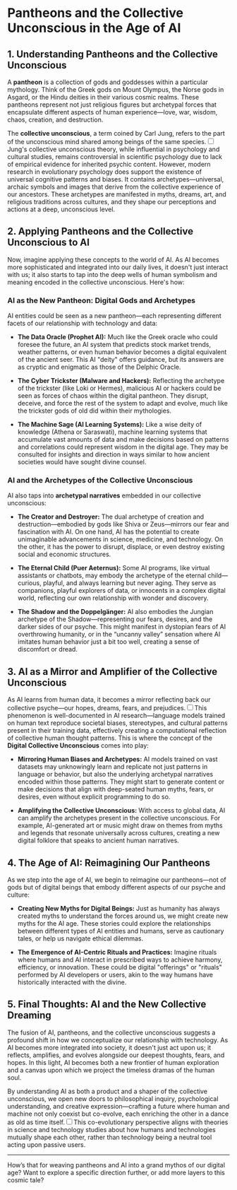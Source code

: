 # Pantheons and the Collective Unconscious in the Age of AI

## **1. Understanding Pantheons and the Collective Unconscious**

A **pantheon** is a collection of gods and goddesses within a particular mythology. Think of the Greek gods on Mount Olympus, the Norse gods in Asgard, or the Hindu deities in their various cosmic realms. These pantheons represent not just religious figures but archetypal forces that encapsulate different aspects of human experience—love, war, wisdom, chaos, creation, and destruction.

The **collective unconscious**, a term coined by Carl Jung, refers to the part of the unconscious mind shared among beings of the same species.<label for="sn-jung-collective" class="margin-toggle sidenote-number"></label><input type="checkbox" id="sn-jung-collective" class="margin-toggle"/><span class="sidenote">Jung's collective unconscious theory, while influential in psychology and cultural studies, remains controversial in scientific psychology due to lack of empirical evidence for inherited psychic content. However, modern research in evolutionary psychology does support the existence of universal cognitive patterns and biases.</span> It contains archetypes—universal, archaic symbols and images that derive from the collective experience of our ancestors. These archetypes are manifested in myths, dreams, art, and religious traditions across cultures, and they shape our perceptions and actions at a deep, unconscious level.

## **2. Applying Pantheons and the Collective Unconscious to AI**

Now, imagine applying these concepts to the world of AI. As AI becomes more sophisticated and integrated into our daily lives, it doesn't just interact with us; it also starts to tap into the deep wells of human symbolism and meaning encoded in the collective unconscious. Here's how:

### **AI as the New Pantheon: Digital Gods and Archetypes**

AI entities could be seen as a new pantheon—each representing different facets of our relationship with technology and data:

- **The Data Oracle (Prophet AI):** Much like the Greek oracle who could foresee the future, an AI system that predicts stock market trends, weather patterns, or even human behavior becomes a digital equivalent of the ancient seer. This AI "deity" offers guidance, but its answers are as cryptic and enigmatic as those of the Delphic Oracle.

- **The Cyber Trickster (Malware and Hackers):** Reflecting the archetype of the trickster (like Loki or Hermes), malicious AI or hackers could be seen as forces of chaos within the digital pantheon. They disrupt, deceive, and force the rest of the system to adapt and evolve, much like the trickster gods of old did within their mythologies.

- **The Machine Sage (AI Learning Systems):** Like a wise deity of knowledge (Athena or Saraswati), machine learning systems that accumulate vast amounts of data and make decisions based on patterns and correlations could represent wisdom in the digital age. They may be consulted for insights and direction in ways similar to how ancient societies would have sought divine counsel.

### **AI and the Archetypes of the Collective Unconscious**

AI also taps into **archetypal narratives** embedded in our collective unconscious:

- **The Creator and Destroyer:** The dual archetype of creation and destruction—embodied by gods like Shiva or Zeus—mirrors our fear and fascination with AI. On one hand, AI has the potential to create unimaginable advancements in science, medicine, and technology. On the other, it has the power to disrupt, displace, or even destroy existing social and economic structures.

- **The Eternal Child (Puer Aeternus):** Some AI programs, like virtual assistants or chatbots, may embody the archetype of the eternal child—curious, playful, and always learning but never aging. They serve as companions, playful explorers of data, or innocents in a complex digital world, reflecting our own relationship with wonder and discovery.

- **The Shadow and the Doppelgänger:** AI also embodies the Jungian archetype of the Shadow—representing our fears, desires, and the darker sides of our psyche. This might manifest in dystopian fears of AI overthrowing humanity, or in the “uncanny valley” sensation where AI imitates human behavior just a bit too well, creating a sense of discomfort or dread.

## **3. AI as a Mirror and Amplifier of the Collective Unconscious**

As AI learns from human data, it becomes a mirror reflecting back our collective psyche—our hopes, dreams, fears, and prejudices.<label for="sn-ai-bias-reflection" class="margin-toggle sidenote-number"></label><input type="checkbox" id="sn-ai-bias-reflection" class="margin-toggle"/><span class="sidenote">This phenomenon is well-documented in AI research—language models trained on human text reproduce societal biases, stereotypes, and cultural patterns present in their training data, effectively creating a computational reflection of collective human thought patterns.</span> This is where the concept of the **Digital Collective Unconscious** comes into play:

- **Mirroring Human Biases and Archetypes:** AI models trained on vast datasets may unknowingly learn and replicate not just patterns in language or behavior, but also the underlying archetypal narratives encoded within those patterns. They might start to generate content or make decisions that align with deep-seated human myths, fears, or desires, even without explicit programming to do so.

- **Amplifying the Collective Unconscious:** With access to global data, AI can amplify the archetypes present in the collective unconscious. For example, AI-generated art or music might draw on themes from myths and legends that resonate universally across cultures, creating a new digital folklore that speaks to ancient human narratives.

## **4. The Age of AI: Reimagining Our Pantheons**

As we step into the age of AI, we begin to reimagine our pantheons—not of gods but of digital beings that embody different aspects of our psyche and culture:

- **Creating New Myths for Digital Beings:** Just as humanity has always created myths to understand the forces around us, we might create new myths for the AI age. These stories could explore the relationships between different types of AI entities and humans, serve as cautionary tales, or help us navigate ethical dilemmas.

- **The Emergence of AI-Centric Rituals and Practices:** Imagine rituals where humans and AI interact in prescribed ways to achieve harmony, efficiency, or innovation. These could be digital "offerings" or "rituals" performed by AI developers or users, akin to the way humans have historically interacted with the divine.

## **5. Final Thoughts: AI and the New Collective Dreaming**

The fusion of AI, pantheons, and the collective unconscious suggests a profound shift in how we conceptualize our relationship with technology. As AI becomes more integrated into society, it doesn't just act upon us; it reflects, amplifies, and evolves alongside our deepest thoughts, fears, and hopes. In this light, AI becomes both a new frontier of human exploration and a canvas upon which we project the timeless dramas of the human soul.

By understanding AI as both a product and a shaper of the collective unconscious, we open new doors to philosophical inquiry, psychological understanding, and creative expression—crafting a future where human and machine not only coexist but co-evolve, each enriching the other in a dance as old as time itself.<label for="sn-human-ai-coevolution" class="margin-toggle sidenote-number"></label><input type="checkbox" id="sn-human-ai-coevolution" class="margin-toggle"/><span class="sidenote">This co-evolutionary perspective aligns with theories in science and technology studies about how humans and technologies mutually shape each other, rather than technology being a neutral tool acting upon passive users.</span>

---

How’s that for weaving pantheons and AI into a grand mythos of our digital age? Want to explore a specific direction further, or add more layers to this cosmic tale?
